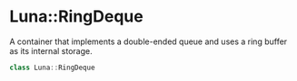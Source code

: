 # Luna::RingDeque
A container that implements a double-ended queue and uses a ring buffer as its internal storage. 

```c++
class Luna::RingDeque
```

